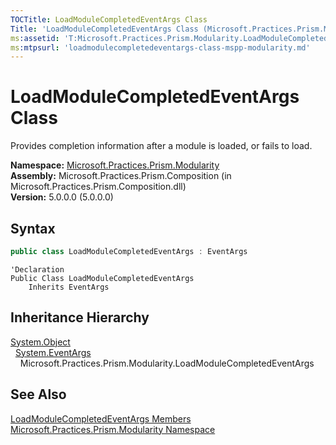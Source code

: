 ```yaml
---
TOCTitle: LoadModuleCompletedEventArgs Class
Title: 'LoadModuleCompletedEventArgs Class (Microsoft.Practices.Prism.Modularity)'
ms:assetid: 'T:Microsoft.Practices.Prism.Modularity.LoadModuleCompletedEventArgs'
ms:mtpsurl: 'loadmodulecompletedeventargs-class-mspp-modularity.md'
---
```


# LoadModuleCompletedEventArgs Class

Provides completion information after a module is loaded, or fails to load.

**Namespace:** [Microsoft.Practices.Prism.Modularity](/patterns-practices/reference/mspp-modularity-namespace)  
**Assembly:** Microsoft.Practices.Prism.Composition (in Microsoft.Practices.Prism.Composition.dll)  
**Version:** 5.0.0.0 (5.0.0.0)

## Syntax

```C#
public class LoadModuleCompletedEventArgs : EventArgs
```

```VB
'Declaration
Public Class LoadModuleCompletedEventArgs
	Inherits EventArgs
```

## Inheritance Hierarchy

[System.Object](http://msdn.microsoft.com/en-us/library/e5kfa45b)  
  [System.EventArgs](http://msdn.microsoft.com/en-us/library/118wxtk3)  
    Microsoft.Practices.Prism.Modularity.LoadModuleCompletedEventArgs

## See Also

[LoadModuleCompletedEventArgs Members](/patterns-practices/reference/loadmodulecompletedeventargs-members-mspp-modularity)  
[Microsoft.Practices.Prism.Modularity Namespace](/patterns-practices/reference/mspp-modularity-namespace)